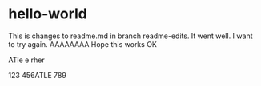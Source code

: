 # hello-world


This is changes to readme.md in branch readme-edits.
It went well.
I want to try again.
AAAAAAAA
Hope this works OK

ATle e rher

123
456ATLE
789
